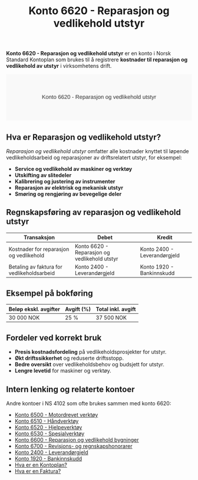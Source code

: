 ﻿---
title: "Konto 6620 - Reparasjon og vedlikehold utstyr"
seoTitle: "6620-reparasjon-og-vedlikehold-utstyr"
description: '**Konto 6620 - Reparasjon og vedlikehold utstyr** er en konto i Norsk Standard Kontoplan som brukes til å registrere **kostnader til reparasjon og vedlikehold ...'
---

**Konto 6620 - Reparasjon og vedlikehold utstyr** er en konto i Norsk Standard Kontoplan som brukes til å registrere **kostnader til reparasjon og vedlikehold av utstyr** i virksomhetens drift.

![Illustrasjon av konto 6620 Reparasjon og vedlikehold utstyr](6620-reparasjon-og-vedlikehold-utstyr-image.svg)

## Hva er Reparasjon og vedlikehold utstyr?

*Reparasjon og vedlikehold utstyr* omfatter alle kostnader knyttet til løpende vedlikeholdsarbeid og reparasjoner av driftsrelatert utstyr, for eksempel:

* **Service og vedlikehold av maskiner og verktøy**
* **Utskifting av slitedeler**
* **Kalibrering og justering av instrumenter**
* **Reparasjon av elektrisk og mekanisk utstyr**
* **Smøring og rengjøring av bevegelige deler**

## Regnskapsføring av reparasjon og vedlikehold utstyr

| Transaksjon                             | Debet                                            | Kredit                       |
|-----------------------------------------|--------------------------------------------------|------------------------------|
| Kostnader for reparasjon og vedlikehold | Konto 6620 - Reparasjon og vedlikehold utstyr    | Konto 2400 - Leverandørgjeld |
| Betaling av faktura for vedlikeholdsarbeid | Konto 2400 - Leverandørgjeld                   | Konto 1920 - Bankinnskudd    |

## Eksempel på bokføring

| Beløp ekskl. avgifter | Avgift (%) | Total inkl. avgift |
|-----------------------|------------|--------------------|
| 30 000 NOK            | 25 %       | 37 500 NOK         |

## Fordeler ved korrekt bruk

* **Presis kostnadsfordeling** på vedlikeholdsprosjekter for utstyr.
* **Økt driftssikkerhet** og reduserte driftsstopp.
* **Bedre oversikt** over vedlikeholdsbehov og budsjett for utstyr.
* **Lengre levetid** for maskiner og verktøy.

## Intern lenking og relaterte kontoer

Andre kontoer i NS 4102 som ofte brukes sammen med konto 6620:

* [Konto 6500 - Motordrevet verktøy](/blogs/kontoplan/6500-motordrevet-verktoy "Konto 6500 - Motordrevet verktøy")
* [Konto 6510 - Håndverktøy](/blogs/kontoplan/6510-handverktoy "Konto 6510 - Håndverktøy")
* [Konto 6520 - Hjelpeverktøy](/blogs/kontoplan/6520-hjelpeverktoy "Konto 6520 - Hjelpeverktøy")
* [Konto 6530 - Spesialverktøy](/blogs/kontoplan/6530-spesialverktoy "Konto 6530 - Spesialverktøy")
* [Konto 6600 - Reparasjon og vedlikehold bygninger](/blogs/kontoplan/6600-reparasjon-og-vedlikehold-bygninger "Konto 6600 - Reparasjon og vedlikehold bygninger")
* [Konto 6700 - Revisjons- og regnskapshonorarer](/blogs/kontoplan/6700-revisjons-og-regnskapshonorarer "Konto 6700 - Revisjons- og regnskapshonorarer")
* [Konto 2400 - Leverandørgjeld](/blogs/kontoplan/2400-leverandorgjeld "Konto 2400 - Leverandørgjeld")
* [Konto 1920 - Bankinnskudd](/blogs/kontoplan/1920-bankinnskudd "Konto 1920 - Bankinnskudd")
* [Hva er en Kontoplan?](/blogs/regnskap/hva-er-kontoplan "Hva er en Kontoplan? Komplett Guide til Kontoplaner i Norsk Regnskap")
* [Hva er en Faktura?](/blogs/regnskap/hva-er-en-faktura "Hva er en Faktura? En Guide til Norske Fakturakrav")






